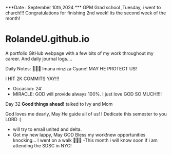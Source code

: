 ***Date : September 10th,2024 *** GPM Grad school ,Tuesday, i went to church!!! Congratulations for finishing 2nd week! its the second week of the month!
# RolandeU.github.io

A portfolio GitHub webpage with a few bits of my work throughout my career. And daily journal logs....

Daily Notes:
💚🙏🏾 Imana ninziza Cyane! MAY HE PROTECT US!

I HIT 2K COMMITS YAY!!!

- Occasion: 24'
- MIRACLE: GOD will provide always 100%. I just love GOD SO MUCH!!!!

Day 32 **Good things ahead!** talked to Ivy and Mom

God loves me dearly, May He guide all of  us!
I Dedicate this semester to you LORD :)

- will try to email united and delta.
- Got my new lappy, May GOD Bless my work!new opportunities knocking...
I went on a walk 💚💚💚
-This month i will know soon if i am attending the SDSC in NYC!
   






